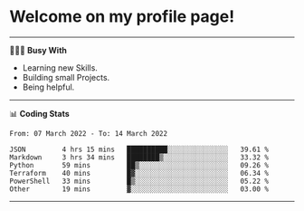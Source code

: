 # Welcome on my profile page!
<!-- print(("dralla"[::-1]+"s").capitalize()) -->

---
👨🏻‍💻 **Busy With**
* Learning new Skills.
* Building small Projects.
* Being helpful.

---
📊 **Coding Stats**
<!--START_SECTION:waka-->

```text
From: 07 March 2022 - To: 14 March 2022

JSON         4 hrs 15 mins   ██████████░░░░░░░░░░░░░░░   39.61 %
Markdown     3 hrs 34 mins   ████████▒░░░░░░░░░░░░░░░░   33.32 %
Python       59 mins         ██▒░░░░░░░░░░░░░░░░░░░░░░   09.26 %
Terraform    40 mins         █▓░░░░░░░░░░░░░░░░░░░░░░░   06.34 %
PowerShell   33 mins         █▒░░░░░░░░░░░░░░░░░░░░░░░   05.22 %
Other        19 mins         ▓░░░░░░░░░░░░░░░░░░░░░░░░   03.00 %
```

<!--END_SECTION:waka-->
---
